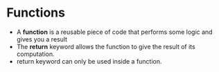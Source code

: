 # Functions

- A **function** is a reusable piece of code that performs some logic and gives you a result
- The **return** keyword allows the function to give the result of its computation.
- return keyword can only be used inside a function.
